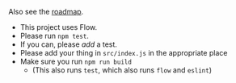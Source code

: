 Also see the [roadmap](./ROADMAP.md).

* This project uses Flow.
* Please run `npm test`.
* If you can, please _add_ a test.
* Please add your thing in `src/index.js` in the appropriate place
* Make sure you run `npm run build`
  * (This also runs `test`, which also runs `flow` and `eslint`)
